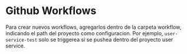 # Github Workflows

Para crear nuevos workflows, agregarlos dentro de la carpeta workflow, indicando el path del proyecto como configuracion. Por ejemplo, `user-service-test` solo se triggerea si se pushea dentro del proyecto user service.
